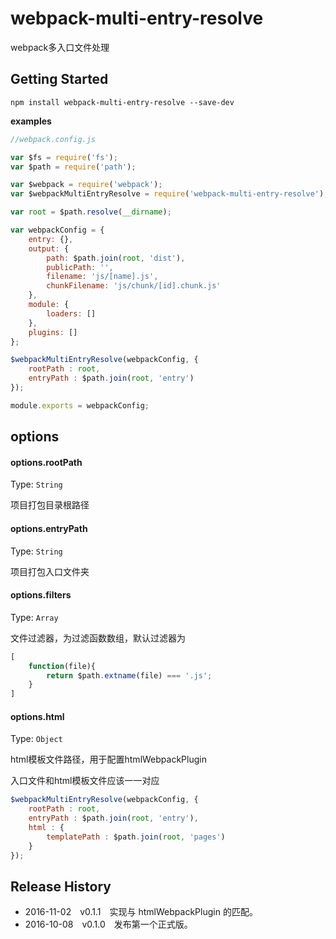 # webpack-multi-entry-resolve
webpack多入口文件处理

## Getting Started

```shell
npm install webpack-multi-entry-resolve --save-dev
```

__examples__

```js
//webpack.config.js

var $fs = require('fs');
var $path = require('path');

var $webpack = require('webpack');
var $webpackMultiEntryResolve = require('webpack-multi-entry-resolve');

var root = $path.resolve(__dirname);

var webpackConfig = {
	entry: {},
	output: {
		path: $path.join(root, 'dist'),
		publicPath: '',
		filename: 'js/[name].js',
		chunkFilename: 'js/chunk/[id].chunk.js'
	},
	module: {
		loaders: []
	},
	plugins: []
};

$webpackMultiEntryResolve(webpackConfig, {
	rootPath : root,
	entryPath : $path.join(root, 'entry')
});

module.exports = webpackConfig;

```

## options

#### options.rootPath

Type: `String`

项目打包目录根路径

#### options.entryPath

Type: `String`

项目打包入口文件夹

#### options.filters

Type: `Array`

文件过滤器，为过滤函数数组，默认过滤器为

```js
[
	function(file){
		return $path.extname(file) === '.js';
	}
]
```

#### options.html

Type: `Object`

html模板文件路径，用于配置htmlWebpackPlugin

入口文件和html模板文件应该一一对应

```js
$webpackMultiEntryResolve(webpackConfig, {
	rootPath : root,
	entryPath : $path.join(root, 'entry'),
	html : {
		templatePath : $path.join(root, 'pages')
	}
});
```

## Release History

 * 2016-11-02 v0.1.1 实现与 htmlWebpackPlugin 的匹配。
 * 2016-10-08 v0.1.0 发布第一个正式版。



